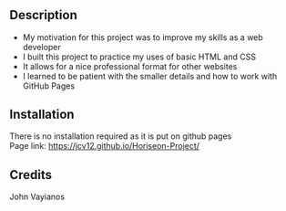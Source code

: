 # <Horiseon-Project>

## Description

- My motivation for this project was to improve my skills as a web developer
- I built this project to practice my uses of basic HTML and CSS
- It allows for a nice professional format for other websites
- I learned to be patient with the smaller details and how to work with GitHub Pages

## Installation
  
There is no installation required as it is put on github pages<br/>
Page link: https://jcv12.github.io/Horiseon-Project/

## Credits
John Vayianos
